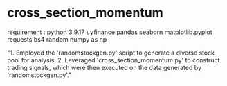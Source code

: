 # cross_section_momentum
requirement : 
python 3.9.17
\\
yfinance 
pandas 
seaborn 
matplotlib.pyplot 
requests
bs4 
random
numpy as np



"1. Employed the 'randomstockgen.py' script to generate a diverse stock pool for analysis.
2. Leveraged 'cross_section_momentum.py' to construct trading signals, which were then executed on the data generated by 'randomstockgen.py'."
